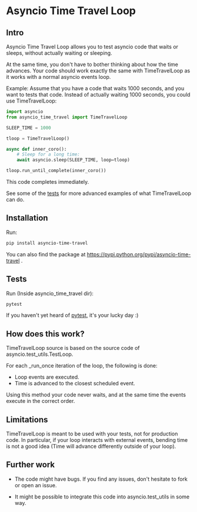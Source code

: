 Asyncio Time Travel Loop
========================

Intro
-----

Asyncio Time Travel Loop allows you to test asyncio code that waits or sleeps,
without actually waiting or sleeping.

At the same time, you don't have to bother thinking about how the time
advances. Your code should work exactly the same with TimeTravelLoop as it works
with a normal asyncio events loop.

Example: Assume that you have a code that waits 1000 seconds, and you want to
tests that code. Instead of actually waiting 1000 seconds, you could use
TimeTravelLoop:

```python
import asyncio
from asyncio_time_travel import TimeTravelLoop

SLEEP_TIME = 1000

tloop = TimeTravelLoop()

async def inner_coro():
    # Sleep for a long time:
    await asyncio.sleep(SLEEP_TIME, loop=tloop)

tloop.run_until_complete(inner_coro())
```

This code completes immediately.

See some of the [tests](https://github.com/realcr/asyncio_time_travel/blob/master/asyncio_time_travel/tests/test_time_travel_loop.py) for more advanced examples of what TimeTravelLoop can do.

Installation
------------
Run:
```bash
pip install asyncio-time-travel
```
You can also find the package at https://pypi.python.org/pypi/asyncio-time-travel .

Tests
-----

Run (Inside asyncio_time_travel dir):
```bash
pytest
```

If you haven't yet heard of [pytest](http://pytest.org), it's your lucky day :)


How does this work?
-------------------

TimeTravelLoop source is based on the source code of
asyncio.test_utils.TestLoop.

For each _run_once iteration of the loop, the following is done:
- Loop events are executed.
- Time is advanced to the closest scheduled event.

Using this method your code never waits, and at the same time the events
execute in the correct order.


Limitations
-----------

TimeTravelLoop is meant to be used with your tests, not for production code. In
particular, if your loop interacts with external events, bending time is not a
good idea (Time will advance differently outside of your loop).


Further work
------------

- The code might have bugs. If you find any issues, don't hesitate to fork or
open an issue. 

- It might be possible to integrate this code into asyncio.test_utils in some
  way.
